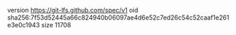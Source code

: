 version https://git-lfs.github.com/spec/v1
oid sha256:7f53d52445a66c824940b06097ae4d6e52c7ed26c54c52caaf1e261e3e0c1943
size 11708
